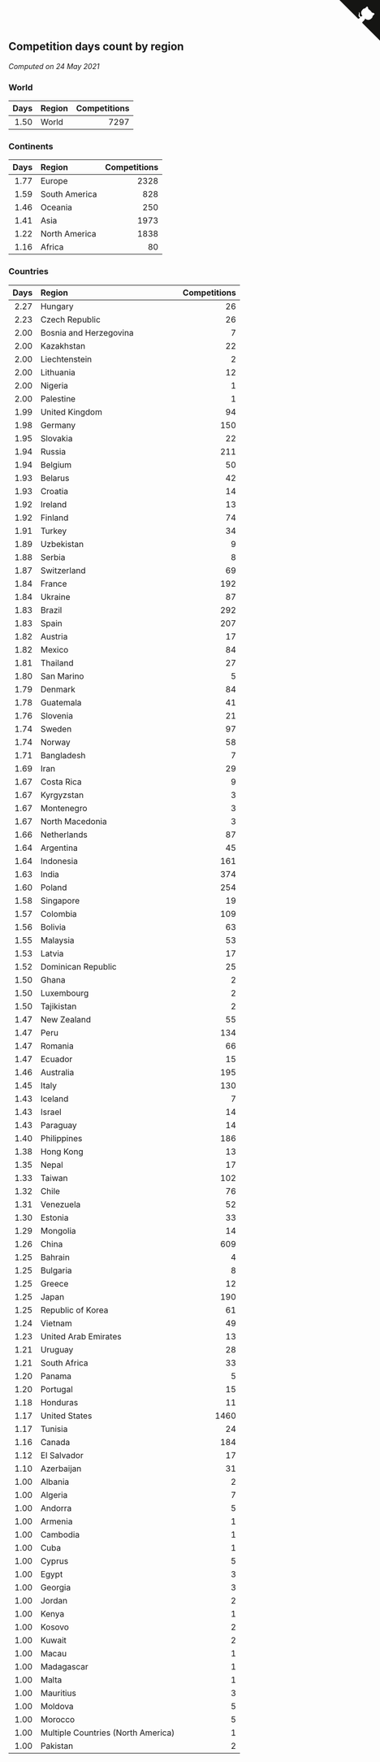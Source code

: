 ## Competition days count by region

*Computed on 24 May 2021*


### World

| Days | Region | Competitions |
| ---: | :--- | ---: |
| 1.50 | World | 7297 |

### Continents

| Days | Region | Competitions |
| ---: | :--- | ---: |
| 1.77 | Europe | 2328 |
| 1.59 | South America | 828 |
| 1.46 | Oceania | 250 |
| 1.41 | Asia | 1973 |
| 1.22 | North America | 1838 |
| 1.16 | Africa | 80 |

### Countries

| Days | Region | Competitions |
| ---: | :--- | ---: |
| 2.27 | Hungary | 26 |
| 2.23 | Czech Republic | 26 |
| 2.00 | Bosnia and Herzegovina | 7 |
| 2.00 | Kazakhstan | 22 |
| 2.00 | Liechtenstein | 2 |
| 2.00 | Lithuania | 12 |
| 2.00 | Nigeria | 1 |
| 2.00 | Palestine | 1 |
| 1.99 | United Kingdom | 94 |
| 1.98 | Germany | 150 |
| 1.95 | Slovakia | 22 |
| 1.94 | Russia | 211 |
| 1.94 | Belgium | 50 |
| 1.93 | Belarus | 42 |
| 1.93 | Croatia | 14 |
| 1.92 | Ireland | 13 |
| 1.92 | Finland | 74 |
| 1.91 | Turkey | 34 |
| 1.89 | Uzbekistan | 9 |
| 1.88 | Serbia | 8 |
| 1.87 | Switzerland | 69 |
| 1.84 | France | 192 |
| 1.84 | Ukraine | 87 |
| 1.83 | Brazil | 292 |
| 1.83 | Spain | 207 |
| 1.82 | Austria | 17 |
| 1.82 | Mexico | 84 |
| 1.81 | Thailand | 27 |
| 1.80 | San Marino | 5 |
| 1.79 | Denmark | 84 |
| 1.78 | Guatemala | 41 |
| 1.76 | Slovenia | 21 |
| 1.74 | Sweden | 97 |
| 1.74 | Norway | 58 |
| 1.71 | Bangladesh | 7 |
| 1.69 | Iran | 29 |
| 1.67 | Costa Rica | 9 |
| 1.67 | Kyrgyzstan | 3 |
| 1.67 | Montenegro | 3 |
| 1.67 | North Macedonia | 3 |
| 1.66 | Netherlands | 87 |
| 1.64 | Argentina | 45 |
| 1.64 | Indonesia | 161 |
| 1.63 | India | 374 |
| 1.60 | Poland | 254 |
| 1.58 | Singapore | 19 |
| 1.57 | Colombia | 109 |
| 1.56 | Bolivia | 63 |
| 1.55 | Malaysia | 53 |
| 1.53 | Latvia | 17 |
| 1.52 | Dominican Republic | 25 |
| 1.50 | Ghana | 2 |
| 1.50 | Luxembourg | 2 |
| 1.50 | Tajikistan | 2 |
| 1.47 | New Zealand | 55 |
| 1.47 | Peru | 134 |
| 1.47 | Romania | 66 |
| 1.47 | Ecuador | 15 |
| 1.46 | Australia | 195 |
| 1.45 | Italy | 130 |
| 1.43 | Iceland | 7 |
| 1.43 | Israel | 14 |
| 1.43 | Paraguay | 14 |
| 1.40 | Philippines | 186 |
| 1.38 | Hong Kong | 13 |
| 1.35 | Nepal | 17 |
| 1.33 | Taiwan | 102 |
| 1.32 | Chile | 76 |
| 1.31 | Venezuela | 52 |
| 1.30 | Estonia | 33 |
| 1.29 | Mongolia | 14 |
| 1.26 | China | 609 |
| 1.25 | Bahrain | 4 |
| 1.25 | Bulgaria | 8 |
| 1.25 | Greece | 12 |
| 1.25 | Japan | 190 |
| 1.25 | Republic of Korea | 61 |
| 1.24 | Vietnam | 49 |
| 1.23 | United Arab Emirates | 13 |
| 1.21 | Uruguay | 28 |
| 1.21 | South Africa | 33 |
| 1.20 | Panama | 5 |
| 1.20 | Portugal | 15 |
| 1.18 | Honduras | 11 |
| 1.17 | United States | 1460 |
| 1.17 | Tunisia | 24 |
| 1.16 | Canada | 184 |
| 1.12 | El Salvador | 17 |
| 1.10 | Azerbaijan | 31 |
| 1.00 | Albania | 2 |
| 1.00 | Algeria | 7 |
| 1.00 | Andorra | 5 |
| 1.00 | Armenia | 1 |
| 1.00 | Cambodia | 1 |
| 1.00 | Cuba | 1 |
| 1.00 | Cyprus | 5 |
| 1.00 | Egypt | 3 |
| 1.00 | Georgia | 3 |
| 1.00 | Jordan | 2 |
| 1.00 | Kenya | 1 |
| 1.00 | Kosovo | 2 |
| 1.00 | Kuwait | 2 |
| 1.00 | Macau | 1 |
| 1.00 | Madagascar | 1 |
| 1.00 | Malta | 1 |
| 1.00 | Mauritius | 3 |
| 1.00 | Moldova | 5 |
| 1.00 | Morocco | 5 |
| 1.00 | Multiple Countries (North America) | 1 |
| 1.00 | Pakistan | 2 |


<a href="https://github.com/jonatanklosko/wca_statistics" class="github-corner" aria-label="View source on Github"><svg width="80" height="80" viewBox="0 0 250 250" style="fill:#151513; color:#fff; position: absolute; top: 0; border: 0; right: 0;" aria-hidden="true"><path d="M0,0 L115,115 L130,115 L142,142 L250,250 L250,0 Z"></path><path d="M128.3,109.0 C113.8,99.7 119.0,89.6 119.0,89.6 C122.0,82.7 120.5,78.6 120.5,78.6 C119.2,72.0 123.4,76.3 123.4,76.3 C127.3,80.9 125.5,87.3 125.5,87.3 C122.9,97.6 130.6,101.9 134.4,103.2" fill="currentColor" style="transform-origin: 130px 106px;" class="octo-arm"></path><path d="M115.0,115.0 C114.9,115.1 118.7,116.5 119.8,115.4 L133.7,101.6 C136.9,99.2 139.9,98.4 142.2,98.6 C133.8,88.0 127.5,74.4 143.8,58.0 C148.5,53.4 154.0,51.2 159.7,51.0 C160.3,49.4 163.2,43.6 171.4,40.1 C171.4,40.1 176.1,42.5 178.8,56.2 C183.1,58.6 187.2,61.8 190.9,65.4 C194.5,69.0 197.7,73.2 200.1,77.6 C213.8,80.2 216.3,84.9 216.3,84.9 C212.7,93.1 206.9,96.0 205.4,96.6 C205.1,102.4 203.0,107.8 198.3,112.5 C181.9,128.9 168.3,122.5 157.7,114.1 C157.9,116.9 156.7,120.9 152.7,124.9 L141.0,136.5 C139.8,137.7 141.6,141.9 141.8,141.8 Z" fill="currentColor" class="octo-body"></path></svg></a><style>.github-corner:hover .octo-arm{animation:octocat-wave 560ms ease-in-out}@keyframes octocat-wave{0%,100%{transform:rotate(0)}20%,60%{transform:rotate(-25deg)}40%,80%{transform:rotate(10deg)}}@media (max-width:500px){.github-corner:hover .octo-arm{animation:none}.github-corner .octo-arm{animation:octocat-wave 560ms ease-in-out}}</style>
